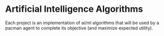 # Artificial Intelligence Algorithms

Each project is an implementation of ai/ml algorithms that will be used by a pacman agent to complete its objective (and maximize expected utility).
